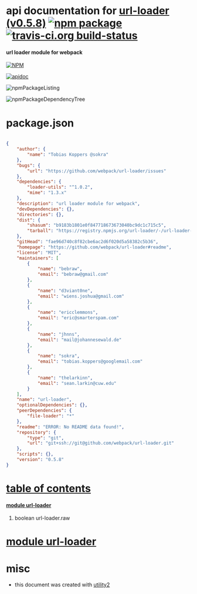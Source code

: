 # api documentation for  [url-loader (v0.5.8)](https://github.com/webpack/url-loader#readme)  [![npm package](https://img.shields.io/npm/v/npmdoc-url-loader.svg?style=flat-square)](https://www.npmjs.org/package/npmdoc-url-loader) [![travis-ci.org build-status](https://api.travis-ci.org/npmdoc/node-npmdoc-url-loader.svg)](https://travis-ci.org/npmdoc/node-npmdoc-url-loader)
#### url loader module for webpack

[![NPM](https://nodei.co/npm/url-loader.png?downloads=true)](https://www.npmjs.com/package/url-loader)

[![apidoc](https://npmdoc.github.io/node-npmdoc-url-loader/build/screenCapture.buildNpmdoc.browser._2Fhome_2Ftravis_2Fbuild_2Fnpmdoc_2Fnode-npmdoc-url-loader_2Ftmp_2Fbuild_2Fapidoc.html.png)](https://npmdoc.github.io/node-npmdoc-url-loader/build..beta..travis-ci.org/apidoc.html)

![npmPackageListing](https://npmdoc.github.io/node-npmdoc-url-loader/build/screenCapture.npmPackageListing.svg)

![npmPackageDependencyTree](https://npmdoc.github.io/node-npmdoc-url-loader/build/screenCapture.npmPackageDependencyTree.svg)



# package.json

```json

{
    "author": {
        "name": "Tobias Koppers @sokra"
    },
    "bugs": {
        "url": "https://github.com/webpack/url-loader/issues"
    },
    "dependencies": {
        "loader-utils": "^1.0.2",
        "mime": "1.3.x"
    },
    "description": "url loader module for webpack",
    "devDependencies": {},
    "directories": {},
    "dist": {
        "shasum": "b9183b1801e0f847718673673040bc9dc1c715c5",
        "tarball": "https://registry.npmjs.org/url-loader/-/url-loader-0.5.8.tgz"
    },
    "gitHead": "fae96d740c8f82cbe6ac2d6f020d5a58382c5b36",
    "homepage": "https://github.com/webpack/url-loader#readme",
    "license": "MIT",
    "maintainers": [
        {
            "name": "bebraw",
            "email": "bebraw@gmail.com"
        },
        {
            "name": "d3viant0ne",
            "email": "wiens.joshua@gmail.com"
        },
        {
            "name": "ericclemmons",
            "email": "eric@smarterspam.com"
        },
        {
            "name": "jhnns",
            "email": "mail@johannesewald.de"
        },
        {
            "name": "sokra",
            "email": "tobias.koppers@googlemail.com"
        },
        {
            "name": "thelarkinn",
            "email": "sean.larkin@cuw.edu"
        }
    ],
    "name": "url-loader",
    "optionalDependencies": {},
    "peerDependencies": {
        "file-loader": "*"
    },
    "readme": "ERROR: No README data found!",
    "repository": {
        "type": "git",
        "url": "git+ssh://git@github.com/webpack/url-loader.git"
    },
    "scripts": {},
    "version": "0.5.8"
}
```



# <a name="apidoc.tableOfContents"></a>[table of contents](#apidoc.tableOfContents)

#### [module url-loader](#apidoc.module.url-loader)
1.  boolean <span class="apidocSignatureSpan">url-loader.</span>raw



# <a name="apidoc.module.url-loader"></a>[module url-loader](#apidoc.module.url-loader)



# misc
- this document was created with [utility2](https://github.com/kaizhu256/node-utility2)
